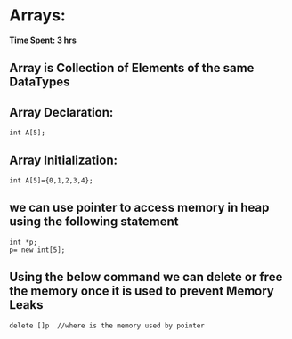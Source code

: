 # Arrays: 
**Time Spent: 3 hrs**
## Array is Collection of Elements of the same DataTypes

## **Array Declaration:**

    int A[5];

## **Array Initialization:**

    int A[5]={0,1,2,3,4};

## we can use pointer to **access memory in heap** using the following statement 

    int *p;
    p= new int[5];

## **Using the below command we can delete or free the memory once it is used to prevent Memory Leaks**

    delete []p  //where is the memory used by pointer